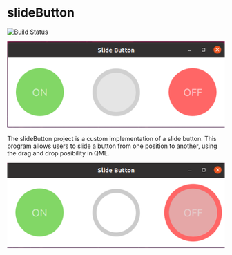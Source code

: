 # slideButton
[![Build Status](https://github.com/masoumehhsn/slideButton/actions/workflows/main.yml/badge.svg)](https://github.com/masoumehhsn/slideButton/actions)

![alt text](https://github.com/masoomehsn/slideButton/blob/main/slideButton/ScreenshotSlideButton1.png)

The slideButton project is a custom implementation of a slide button. This program allows users to slide a button from one position to another, using the drag and drop posibility in QML.

![alt text](https://github.com/masoomehsn/slideButton/blob/main/slideButton/ScreenshotSlideButton2.png)

